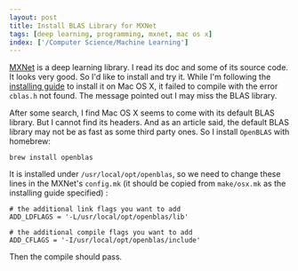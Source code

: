 ```yaml
---
layout: post
title: Install BLAS Library for MXNet
tags: [deep learning, programming, mxnet, mac os x]
index: ['/Computer Science/Machine Learning']
---
```


[MXNet](https://github.com/dmlc/mxnet) is a deep learning library. I read its doc and some of its source code. It looks very good. So I'd like to install and try it. While I'm following the [installing guide](https://mxnet.readthedocs.org/en/latest/build.html#build-mxnet-library) to install it on Mac OS X, it failed to compile with the error `cblas.h` not found. The message pointed out I may miss the BLAS library.

After some search, I find Mac OS X seems to come with its default BLAS library. But I cannot find its headers. And as an article said, the default BLAS library may not be as fast as some third party ones. So I install `OpenBLAS` with homebrew:

```
brew install openblas
```

It is installed under `/usr/local/opt/openblas`, so we need to change these lines in the MXNet's `config.mk` (it should be copied from `make/osx.mk` as the installing guide specified) :

```
# the additional link flags you want to add
ADD_LDFLAGS = '-L/usr/local/opt/openblas/lib'

# the additional compile flags you want to add
ADD_CFLAGS = '-I/usr/local/opt/openblas/include'
```

Then the compile should pass.

